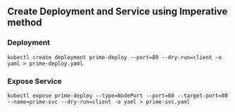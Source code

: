 ## Create Deployment and Service using Imperative method
### Deployment
```
kubectl create deployment prime-deploy --port=80 --dry-run=client -o yaml > prime-deploy.yaml
```
### Expose Service
```
kubectl expose prime-deploy --type=NodePort --port=80 --target-port=80 --name=prime-svc --dry-run=client -o yaml > prime-svc.yaml
```